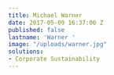 ```yaml
---
title: Michael Warner
date: 2017-05-09 16:37:00 Z
published: false
lastname: 'Warner '
image: "/uploads/warner.jpg"
solutions:
- Corporate Sustainability
---
```


